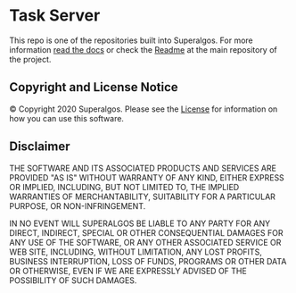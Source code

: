 # Task Server

This repo is one of the repositories built into Superalgos. For more information [read the docs](https://docs.superalgos.org/) or check the [Readme](https://github.com/Superalgos/Superalgos/) at the main repository of the project.   

## Copyright and License Notice

© Copyright 2020 Superalgos. Please see the [License](/LICENSE) for information on how you can use this software.

## Disclaimer

THE SOFTWARE AND ITS ASSOCIATED PRODUCTS AND SERVICES ARE PROVIDED "AS IS" WITHOUT WARRANTY OF ANY KIND, EITHER EXPRESS OR IMPLIED, INCLUDING, BUT NOT LIMITED TO, THE IMPLIED WARRANTIES OF MERCHANTABILITY, SUITABILITY FOR A PARTICULAR PURPOSE, OR NON-INFRINGEMENT.

IN NO EVENT WILL SUPERALGOS BE LIABLE TO ANY PARTY FOR ANY DIRECT, INDIRECT, SPECIAL OR OTHER CONSEQUENTIAL DAMAGES FOR ANY USE OF THE SOFTWARE, OR ANY OTHER ASSOCIATED SERVICE OR WEB SITE, INCLUDING, WITHOUT LIMITATION, ANY LOST PROFITS, BUSINESS INTERRUPTION, LOSS OF FUNDS, PROGRAMS OR OTHER DATA OR OTHERWISE, EVEN IF WE ARE EXPRESSLY ADVISED OF THE POSSIBILITY OF SUCH DAMAGES.
